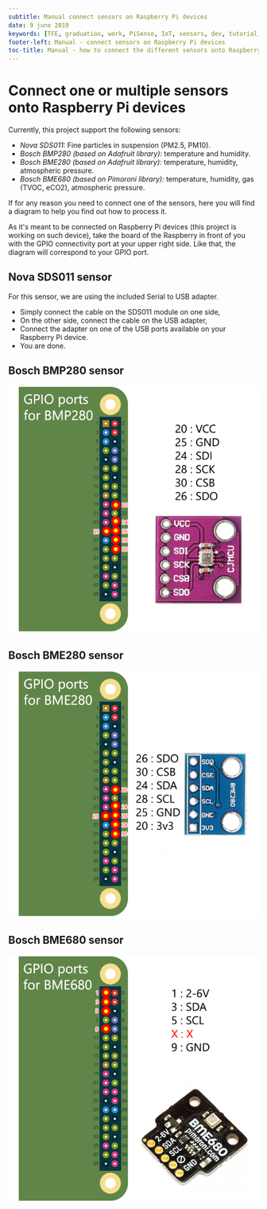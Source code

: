 ```yaml
---
subtitle: Manual connect sensors on Raspberry Pi devices
date: 9 june 2019
keywords: [TFE, graduation, work, PiSense, IoT, sensors, dev, tutorial, connect, sensor, EPHEC, 3TI]
footer-left: Manual - connect sensors on Raspberry Pi devices
toc-title: Manual - how to connect the different sensors onto Raspberry Pi devices
---
```


# Connect one or multiple sensors onto Raspberry Pi devices

Currently, this project support the following sensors:

* _Nova SDS011:_ Fine particles in suspension (PM2.5, PM10).
* _Bosch BMP280 (based on Adafruit library):_ temperature and humidity.
* _Bosch BME280 (based on Adafruit library):_ temperature, humidity, atmospheric pressure.
* _Bosch BME680 (based on Pimoroni library):_ temperature, humidity, gas (TVOC, eCO2), atmospheric pressure.

If for any reason you need to connect one of the sensors, here you will find a diagram to help you find out how to process it.

As it's meant to be connected on Raspberry Pi devices (this project is working on such device), take the board of the Raspberry in front of you with the GPIO connectivity port at your upper right side.
Like that, the diagram will correspond to your GPIO port.

## Nova SDS011 sensor

For this sensor, we are using the included Serial to USB adapter.

* Simply connect the cable on the SDS011 module on one side,
* On the other side, connect the cable on the USB adapter,
* Connect the adapter on one of the USB ports available on your Raspberry Pi device.
* You are done.

## Bosch BMP280 sensor

![Bosch BMP280 sensor GPIO connect diagram](../sensors/pinout-diagram-for-bmp280.png)

## Bosch BME280 sensor

![Bosch BME280 sensor GPIO connect diagram](../sensors/pinout-diagram-for-bme280.png)

## Bosch BME680 sensor

![Bosch BME680 sensor GPIO connect diagram](../sensors/pinout-diagram-for-bme680.png)
